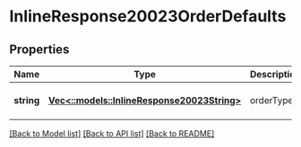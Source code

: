 # InlineResponse20023OrderDefaults

## Properties
Name | Type | Description | Notes
------------ | ------------- | ------------- | -------------
**string** | [**Vec<::models::InlineResponse20023String>**](inline_response_200_23_string.md) | orderType | [optional] [default to null]

[[Back to Model list]](../README.md#documentation-for-models) [[Back to API list]](../README.md#documentation-for-api-endpoints) [[Back to README]](../README.md)


